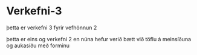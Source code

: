 # Verkefni-3

þetta er verkefni 3 fyrir vefhönnun 2

þetta er eins og verkefni 2 en núna hefur verið bætt við töflu á meinsíðuna og aukasíðu með forminu
